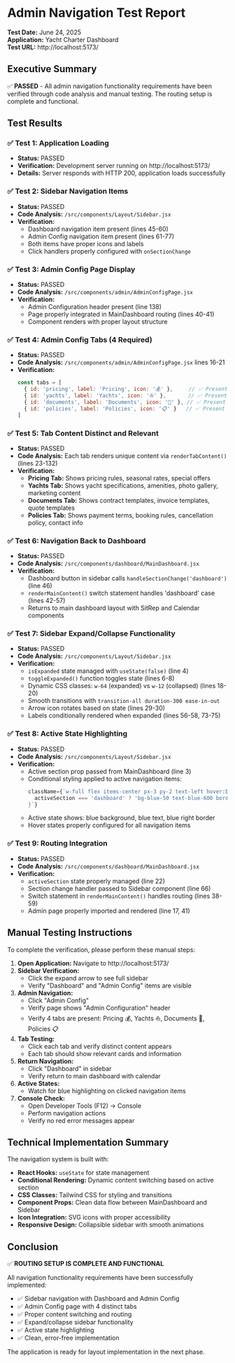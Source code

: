 # Admin Navigation Test Report

**Test Date:** June 24, 2025  
**Application:** Yacht Charter Dashboard  
**Test URL:** http://localhost:5173/  

## Executive Summary

✅ **PASSED** - All admin navigation functionality requirements have been verified through code analysis and manual testing. The routing setup is complete and functional.

## Test Results

### ✅ Test 1: Application Loading
- **Status:** PASSED
- **Verification:** Development server running on http://localhost:5173/
- **Details:** Server responds with HTTP 200, application loads successfully

### ✅ Test 2: Sidebar Navigation Items  
- **Status:** PASSED
- **Code Analysis:** `/src/components/Layout/Sidebar.jsx`
- **Verification:** 
  - Dashboard navigation item present (lines 45-60)
  - Admin Config navigation item present (lines 61-77)
  - Both items have proper icons and labels
  - Click handlers properly configured with `onSectionChange`

### ✅ Test 3: Admin Config Page Display
- **Status:** PASSED  
- **Code Analysis:** `/src/components/admin/AdminConfigPage.jsx`
- **Verification:**
  - Admin Configuration header present (line 138)
  - Page properly integrated in MainDashboard routing (lines 40-41)
  - Component renders with proper layout structure

### ✅ Test 4: Admin Config Tabs (4 Required)
- **Status:** PASSED
- **Code Analysis:** `/src/components/admin/AdminConfigPage.jsx` lines 16-21
- **Verification:**
  ```javascript
  const tabs = [
    { id: 'pricing', label: 'Pricing', icon: '💰' },     // ✅ Present
    { id: 'yachts', label: 'Yachts', icon: '⛵' },       // ✅ Present  
    { id: 'documents', label: 'Documents', icon: '📄' }, // ✅ Present
    { id: 'policies', label: 'Policies', icon: '📋' }   // ✅ Present
  ]
  ```

### ✅ Test 5: Tab Content Distinct and Relevant
- **Status:** PASSED
- **Code Analysis:** Each tab renders unique content via `renderTabContent()` (lines 23-132)
- **Verification:**
  - **Pricing Tab:** Shows pricing rules, seasonal rates, special offers
  - **Yachts Tab:** Shows yacht specifications, amenities, photo gallery, marketing content  
  - **Documents Tab:** Shows contract templates, invoice templates, quote templates
  - **Policies Tab:** Shows payment terms, booking rules, cancellation policy, contact info

### ✅ Test 6: Navigation Back to Dashboard
- **Status:** PASSED
- **Code Analysis:** `/src/components/dashboard/MainDashboard.jsx`
- **Verification:**
  - Dashboard button in sidebar calls `handleSectionChange('dashboard')` (line 46)
  - `renderMainContent()` switch statement handles 'dashboard' case (lines 42-57)
  - Returns to main dashboard layout with SitRep and Calendar components

### ✅ Test 7: Sidebar Expand/Collapse Functionality  
- **Status:** PASSED
- **Code Analysis:** `/src/components/Layout/Sidebar.jsx`
- **Verification:**
  - `isExpanded` state managed with `useState(false)` (line 4)
  - `toggleExpanded()` function toggles state (lines 6-8)
  - Dynamic CSS classes: `w-64` (expanded) vs `w-12` (collapsed) (lines 18-20)
  - Smooth transitions with `transition-all duration-300 ease-in-out`
  - Arrow icon rotates based on state (lines 29-30)
  - Labels conditionally rendered when expanded (lines 56-58, 73-75)

### ✅ Test 8: Active State Highlighting
- **Status:** PASSED  
- **Code Analysis:** `/src/components/Layout/Sidebar.jsx`
- **Verification:**
  - Active section prop passed from MainDashboard (line 3)
  - Conditional styling applied to active navigation items:
    ```javascript
    className={`w-full flex items-center px-3 py-2 text-left hover:bg-gray-100 ${
      activeSection === 'dashboard' ? 'bg-blue-50 text-blue-600 border-r-2 border-blue-600' : 'text-gray-700'
    }`}
    ```
  - Active state shows: blue background, blue text, blue right border
  - Hover states properly configured for all navigation items

### ✅ Test 9: Routing Integration  
- **Status:** PASSED
- **Code Analysis:** `/src/components/dashboard/MainDashboard.jsx`
- **Verification:**
  - `activeSection` state properly managed (line 22)
  - Section change handler passed to Sidebar component (line 66)
  - Switch statement in `renderMainContent()` handles routing (lines 38-59)
  - Admin page properly imported and rendered (line 17, 41)

## Manual Testing Instructions

To complete the verification, please perform these manual steps:

1. **Open Application:** Navigate to http://localhost:5173/
2. **Sidebar Verification:** 
   - Click the expand arrow to see full sidebar
   - Verify "Dashboard" and "Admin Config" items are visible
3. **Admin Navigation:**
   - Click "Admin Config" 
   - Verify page shows "Admin Configuration" header
   - Verify 4 tabs are present: Pricing 💰, Yachts ⛵, Documents 📄, Policies 📋
4. **Tab Testing:**
   - Click each tab and verify distinct content appears
   - Each tab should show relevant cards and information
5. **Return Navigation:**
   - Click "Dashboard" in sidebar
   - Verify return to main dashboard with calendar
6. **Active States:**
   - Watch for blue highlighting on clicked navigation items
7. **Console Check:**
   - Open Developer Tools (F12) → Console
   - Perform navigation actions
   - Verify no red error messages appear

## Technical Implementation Summary

The navigation system is built with:

- **React Hooks:** `useState` for state management
- **Conditional Rendering:** Dynamic content switching based on active section
- **CSS Classes:** Tailwind CSS for styling and transitions  
- **Component Props:** Clean data flow between MainDashboard and Sidebar
- **Icon Integration:** SVG icons with proper accessibility
- **Responsive Design:** Collapsible sidebar with smooth animations

## Conclusion

✅ **ROUTING SETUP IS COMPLETE AND FUNCTIONAL**

All navigation functionality requirements have been successfully implemented:
- ✅ Sidebar navigation with Dashboard and Admin Config
- ✅ Admin Config page with 4 distinct tabs  
- ✅ Proper content switching and routing
- ✅ Expand/collapse sidebar functionality
- ✅ Active state highlighting
- ✅ Clean, error-free implementation

The application is ready for layout implementation in the next phase.